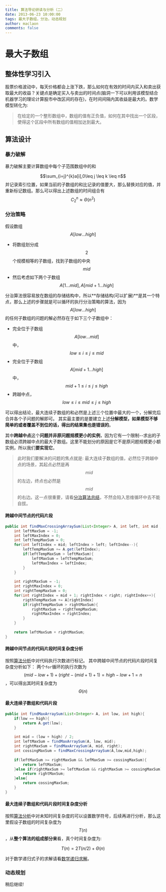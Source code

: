 ```yaml
---
title: 算法导论研读与分析（二）
date: 2013-06-23 10:00:00
tags: 最大子数组，分治，动态规划
author: maclaon
comments: false
---
```

# 最大子数组
## 整体性学习引入
股票价格波动中，每天价格都会上涨下跌，那么如何在有效的时间内买入和卖出获取最大的收益？关键点是确定买入与卖出的时间点(脑洞一下可以利用该模型结合机器学习的理论计算股市中改区间的存在)，在时间间隔内其收益是最大的。数学模型转化为:
> 在给定的一个整形数组中，数组的值有正负值，如何在其中找出一个区段，使得这个区段中所有数组的值相加达到最大。

<!--more-->
## 算法设计
### 暴力破解
暴力破解主要计算数组中每个子范围数组中的和

$$\sum_{i=j}^{k}a[i],0\leq j \leq k \leq n$$
并记录索引位置，如果当前的子数组的和比记录的值要大，那么替换对应的值，并重新标记数组。那么可以得出上述数组的时间组合有
$$C_2^n\approx\Theta(n^2)$$

### 分治策略
假设数组$$A[low...high]$$
+ 将数组划分成$$2$$个规模相等的子数组，找到子数组的中央$$mid$$
+ 然后考虑如下两个子数组$$A[1...mid], A[mid+1...high]$$

分治算法很容易放在数组的存储结构中，所以**存储结构(可以扩展)**是其一个特点，那么上述的步骤就是可以循环的执行分治策略的算法，因为$$A[low...high]$$的任何子数组的问题的解必然存在于如下三个子数组中：
+ 完全位于子数组$$A[low...mid]$$中，$$low\leq i \leq j \leq mid$$
+ 完全位于子数组$$A[mid+1...high]$$中，$$mid+1 \leq i \leq j \leq high$$
+ 跨越中点，$$low\leq i \leq mid \leq j \leq high$$

可以得出结论，最大连续子数组的和必然是上述三个位置中最大的一个，分解完后合并各个子问题的解即可。
其实最主要的是要建立上述**分解模型，如果模型不够简单的或者覆盖不到位的话，得出的结果集也是错误的**。

其中**跨越中点**这个**问题并非原问题规模更小的实例**，因为它有一个限制--求出的子数组必须跨越中点的最大子数组。这里不能划分的原因是它不是原问题规模更小额实例，所以我们**要实现它**。

> 此时我们要解决的问题的焦点就是: 最大连续子数组的值，必然位于跨越中点的场景，其起点必然是再$$mid$$的左边，终点也必然是$$mid$$的右边。这一点很重要，请看[分治算法总结](http://shieldme.cn/2013/08/11/introduction-to-algorithms-learning-chapter3/)，不然会陷入思维循环中去不能自拔。

#### 跨越中间节点的代码片段
``` Java
public int findMaxCrossingArraySum(List<Integer> A, int left, int mid ,int right){
	int leftMaxSum = -1;
	int leftMaxIndex = 0;
	int leftTempMaxSum = 0;
	for(int leftIndex = mid; leftIndex > left; leftIndex--){
		leftTempMaxSum += A.get(leftIndex);
		if(leftTempMaxSum > leftMaxSum){
			leftMaxSum = leftTempMaxSum;
			leftMaxIndex = leftIndex;
		}
	}
	
	int rightMaxSum = -1;
	int rightMaxIndex = 0;
	int rightTempMaxSum = 0;
	for(int rightIndex = mid + 1; rightIndex < right; rightIndex++){
		rigthTempMaxSum += A[rightIndex]
		if(rightTempMaxSum > rightMaxSum){
			rightMaxSum = rightTempMaxSum;
			rightMaxIndex = rightIndex;
		}
	}
	
	return leftMaxSum + rightMaxSum;
}
```

#### 跨越中间节点的代码片段时间复杂度分析
按照[算法分析](http://shieldme.cn/2013/05/12/introduction-to-algorithms-learning-chapter1/)中对代码执行次数进行标记。
其中跨越中间节点的代码片段时间复杂度分析如下：
两个`for`循环的执行次数为$$(mid - low + 1) + (right - (mid + 1) + 1) = high - low + 1 = n$$，可以得出其时间复杂度为$$\Theta(n)$$

#### 最大连续子数组和代码片段
``` Java
public int findMaxArraySum(List<Integer> A, int low, int high){
	if(low == high){
		return A.get(low);
	}
	
	int mid = (low + high) / 2;
	int leftMaxSum = findMaxArraySum(A, low, mid);
	int rightMaxSum = findMaxArraySum(A, mid, right);
	int cossingMaxSum = findMaxCrossingArraySum(A,low,mid,high);
	
	if(leftMaxSum >= rightMaxSum && lefMaxSum >= cossingMaxSum){
		return leftMaxSum;
	}else if(rightMaxSum >= leftMaxSum && rightMaxSum >= cossingMaxSum){
		return rightMaxSum;
	}else{
		return cossingMaxSum;
	}
}
```

#### 最大连续子数组和代码片段时间复杂度分析
按照[算法分析](http://shieldme.cn/2013/05/12/introduction-to-algorithms-learning-chapter1/)中对未知时间复杂度的可以设置数学符号，后续再进行分析，那么这里假设子数组的时间复杂度为$$T(n)$$，从**整个算法的组成部分来**看，真个时间复杂度为:

$$T(n)=2T(n/2)+\Theta(n)$$

对于数学递归式子的求解请看[数学递归求解](http://shieldme.cn/2013/07/14/introduction-to-algorithms-learning-chapter3/)。

### 动态规划
稍后继续!